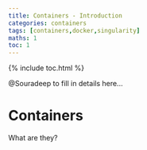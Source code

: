 ```yaml
---
title: Containers - Introduction
categories: containers
tags: [containers,docker,singularity]
maths: 1
toc: 1
---
```


{% include toc.html %}

@Souradeep to fill in details here...

# Containers

What are they?
